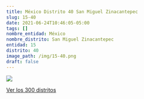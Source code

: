 ```yaml
---
title: México Distrito 40 San Miguel Zinacantepec
slug: 15-40
date: 2021-06-24T10:46:05-05:00
tags: []
nombre_entidad: México
nombre_distrito: San Miguel Zinacantepec
entidad: 15
distrito: 40
image_path: /img/15-40.png
draft: false
---
```


![](/img/15-40.png)

[Ver los 300 distritos](/docs/elecciones-2021)
